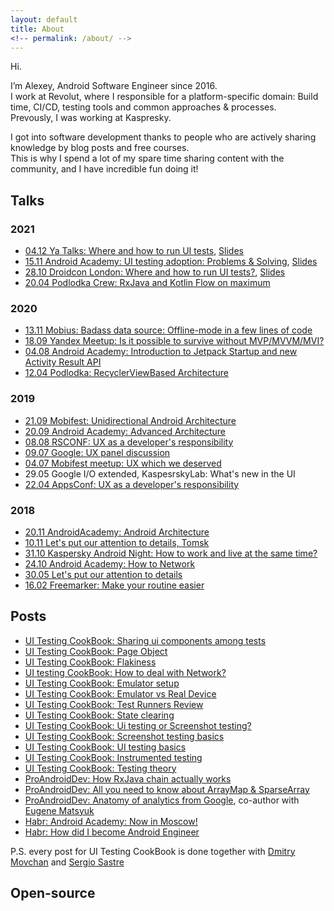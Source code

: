 ```yaml
---
layout: default
title: About
<!-- permalink: /about/ -->
---
```


Hi.

I’m Alexey, Android Software Engineer since 2016.
<br>I work at Revolut, where I responsible for a platform-specific domain: Build time, CI/CD, testing tools and common approaches & processes.
<br>Prevously, I was working at Kaspresky.

I got into software development thanks to people who are actively sharing knowledge by blog posts and free courses. 
<br>This is why I spend a lot of my spare time sharing content with the community, and I have incredible fun doing it!

## Talks

### 2021

* [04.12 Ya Talks: Where and how to run UI tests](https://www.youtube.com/watch?v=0AQlKbskhkM&t=4256s), [Slides](https://speakerdeck.com/nonews/gdie-i-kak-proghoniat-ui-tiesty)
* [15.11 Android Academy: UI testing adoption: Problems & Solving](https://www.youtube.com/watch?v=6XW6T0QOPpc), [Slides](https://drive.google.com/drive/folders/1yy0moohPv2l1PE7wj5h_VodcbzURzW5h)
* [28.10 Droidcon London: Where and how to run UI tests?](https://www.droidcon.com/2021/11/16/where-and-how-to-run-ui-tests/), [Slides](https://speakerdeck.com/nonews/where-and-how-to-run-ui-tests-droidcon-london-2021)
* [20.04 Podlodka Crew: RxJava and Kotlin Flow on maximum](https://www.youtube.com/watch?v=rzWsDfOfBb0)


### 2020
* [13.11 Mobius: Badass data source: Offline-mode in a few lines of code](https://www.youtube.com/watch?v=PGbzchLBvL4)
* [18.09 Yandex Meetup: Is it possible to survive without MVP/MVVM/MVI?](https://www.youtube.com/watch?v=YwMdge6ze0s)
* [04.08 Android Academy: Introduction to Jetpack Startup and new Activity Result API](https://www.youtube.com/watch?v=8hZLlXNZo_o)
* [12.04 Podlodka: RecyclerViewBased Architecture](https://www.youtube.com/watch?v=PWpYBqr1u0w&list=PLNSmyatBJig5V7DxiS7gpomMO7mfwEo_B&index=11)

### 2019

* [21.09 Mobifest: Unidirectional Android Architecture](https://www.youtube.com/watch?v=IFj-ptrQ6ho&)
* [20.09 Android Academy: Advanced Architecture](https://www.youtube.com/watch?v=in0FUAbYaIU&t=1s)
* [08.08 RSCONF: UX as a developer's responsibility](https://www.youtube.com/watch?v=muqcNAVJuvc)
* [09.07 Google: UX panel discussion](https://www.youtube.com/watch?v=Xf1zLON2aKc)
* [04.07 Mobifest meetup: UX which we deserved](https://team.cft.ru/events/120)
* 29.05 Google I/O extended, KaspesrskyLab: What's new in the UI
* [22.04 AppsConf: UX as a developer's responsibility](https://www.youtube.com/watch?v=odD5C4F2vas&t=1s)


### 2018
* [20.11 AndroidAcademy: Android Architecture](https://www.youtube.com/watch?v=0sxsedFtqaw&list=PLjLCGE4bVpHChlptwNJW3is1lvO5wxFBu&index=10)
* [10.11 Let's put our attention to details, Tomsk](https://www.youtube.com/watch?v=WI2MGdudN8A)
* [31.10 Kaspersky Android Night: How to work and live at the same time?](https://www.youtube.com/watch?v=Gcdy0lvz4nY&t=8354s)
* [24.10 Android Academy: How to Network](https://www.youtube.com/watch?v=IaPhFYx-3uU&)
* [30.05 Let's put our attention to details](https://www.youtube.com/watch?v=B5ifTl1E1Sc)
* [16.02 Freemarker: Make your routine easier](https://www.youtube.com/watch?v=H-gRJ3xsan0&t=45s)

## Posts
* [UI Testing CookBook: Sharing ui components among tests](https://android-ui-testing.github.io/Cookbook/practices/shared_test_components/)
* [UI Testing CookBook: Page Object](https://android-ui-testing.github.io/Cookbook/practices/page_object/)
* [UI Testing CookBook: Flakiness](https://android-ui-testing.github.io/Cookbook/practices/flakiness/)
* [UI testing CookBook: How to deal with Network?](https://android-ui-testing.github.io/Cookbook/practices/network/)
* [UI Testing CookBook: Emulator setup](https://android-ui-testing.github.io/Cookbook/practices/emulator_setup/)
* [UI Testing CookBook: Emulator vs Real Device](https://android-ui-testing.github.io/Cookbook/practices/emulator_vs_real_device/)
* [UI Testing CookBook: Test Runners Review](https://android-ui-testing.github.io/Cookbook/practices/test_runners_review/)
* [UI Testing CookBook: State clearing](https://android-ui-testing.github.io/Cookbook/practices/state_clearing/)
* [UI Testing CookBook: Ui testing or Screenshot testing?](https://android-ui-testing.github.io/Cookbook/basics/ui_tests_vs_snapshot_tests/)
* [UI Testing CookBook: Screenshot testing basics](https://android-ui-testing.github.io/Cookbook/basics/screenshot_testing/)
* [UI Testing CookBook: UI testing basics](https://android-ui-testing.github.io/Cookbook/basics/ui_testing/)
* [UI Testing CookBook: Instrumented testing](https://android-ui-testing.github.io/Cookbook/basics/instrumented_testing_basics/)
* [UI Testing CookBook: Testing theory](https://android-ui-testing.github.io/Cookbook/basics/testing_theory/)
* [ProAndroidDev: How RxJava chain actually works](https://proandroiddev.com/how-rxjava-chain-actually-works-2800692f7e13)
* [ProAndroidDev: All you need to know about ArrayMap & SparseArray](https://proandroiddev.com/all-you-need-to-know-about-arraymap-sparsearray-49759c2ecbf9)
* [ProAndroidDev: Anatomy of analytics from Google](https://proandroiddev.com/anatomy-of-analytics-from-google-e107fff107ab), co-author with [Eugene Matsyuk](https://github.com/matzuk)
* [Habr: Android Academy: Now in Moscow!](https://habr.com/ru/post/420573/)
* [Habr: How did I become Android Engineer](https://habr.com/ru/post/328888/)

P.S. every post for UI Testing CookBook is done together with [Dmitry Movchan](https://github.com/v1sar) and [Sergio Sastre](https://github.com/sergio-sastre)

## Open-source


